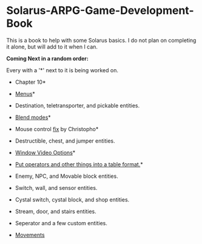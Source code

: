 # Solarus-ARPG-Game-Development-Book
This is a book to help with some Solarus basics. I do not plan on completing it alone, but will add to it when I can.

**Coming Next in a random order:**

Every with a '*' next to it is being worked on.

- Chapter 10*

- [Menus](https://github.com/Zefk/Solarus-ARPG-Game-Development-Book_2/issues/8)*

- Destination, teletransporter, and pickable entities.

- [Blend modes](https://github.com/Zefk/Solarus-ARPG-Game-Development-Book_2/issues/9)*

- Mouse control [fix](https://github.com/Zefk/Solarus-ARPG-Game-Development-Book_2/issues/4) by Christopho*

- Destructible, chest, and jumper entities.

- [Window Video Options](https://github.com/Zefk/Solarus-ARPG-Game-Development-Book_2/issues/7)*

- [Put operators and other things into a table format.](https://github.com/Zefk/Solarus-ARPG-Game-Development-Book_2/issues/1)*

- Enemy, NPC, and Movable block entities.

- Switch, wall, and sensor entities.

- Cystal switch, cystal block, and shop entities.

- Stream, door, and stairs entities.

- Seperator and a few custom entities.

- [Movements](https://github.com/Zefk/Solarus-ARPG-Game-Development-Book_2/issues/6)

